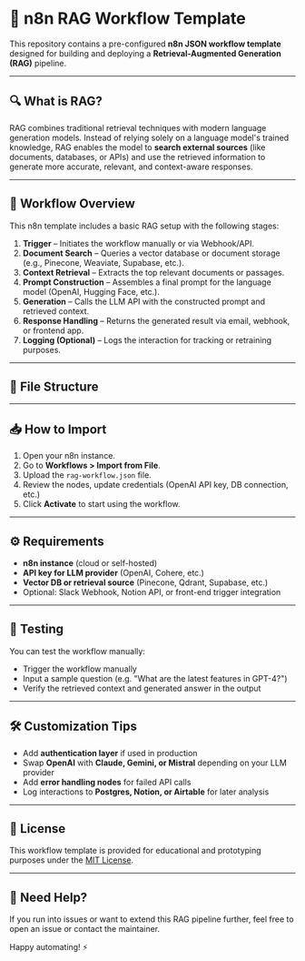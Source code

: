 # 🧠 n8n RAG Workflow Template

This repository contains a pre-configured **n8n JSON workflow template** designed for building and deploying a **Retrieval-Augmented Generation (RAG)** pipeline.

---

## 🔍 What is RAG?

RAG combines traditional retrieval techniques with modern language generation models. Instead of relying solely on a language model's trained knowledge, RAG enables the model to **search external sources** (like documents, databases, or APIs) and use the retrieved information to generate more accurate, relevant, and context-aware responses.

---

## 🧰 Workflow Overview

This n8n template includes a basic RAG setup with the following stages:

1. **Trigger** – Initiates the workflow manually or via Webhook/API.
2. **Document Search** – Queries a vector database or document storage (e.g., Pinecone, Weaviate, Supabase, etc.).
3. **Context Retrieval** – Extracts the top relevant documents or passages.
4. **Prompt Construction** – Assembles a final prompt for the language model (OpenAI, Hugging Face, etc.).
5. **Generation** – Calls the LLM API with the constructed prompt and retrieved context.
6. **Response Handling** – Returns the generated result via email, webhook, or frontend app.
7. **Logging (Optional)** – Logs the interaction for tracking or retraining purposes.

---

## 📂 File Structure


---

## 📥 How to Import

1. Open your n8n instance.
2. Go to **Workflows > Import from File**.
3. Upload the `rag-workflow.json` file.
4. Review the nodes, update credentials (OpenAI API key, DB connection, etc.)
5. Click **Activate** to start using the workflow.

---

## ⚙️ Requirements

- **n8n instance** (cloud or self-hosted)
- **API key for LLM provider** (OpenAI, Cohere, etc.)
- **Vector DB or retrieval source** (Pinecone, Qdrant, Supabase, etc.)
- Optional: Slack Webhook, Notion API, or front-end trigger integration

---

## 🧪 Testing

You can test the workflow manually:
- Trigger the workflow manually
- Input a sample question (e.g. "What are the latest features in GPT-4?")
- Verify the retrieved context and generated answer in the output

---

## 🛠 Customization Tips

- Add **authentication layer** if used in production
- Swap **OpenAI** with **Claude, Gemini, or Mistral** depending on your LLM provider
- Add **error handling nodes** for failed API calls
- Log interactions to **Postgres, Notion, or Airtable** for later analysis

---

## 📄 License

This workflow template is provided for educational and prototyping purposes under the [MIT License](./LICENSE).

---

## 🙋 Need Help?

If you run into issues or want to extend this RAG pipeline further, feel free to open an issue or contact the maintainer.

Happy automating! ⚡
